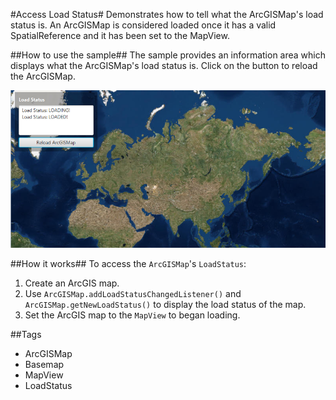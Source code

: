 #Access Load Status#
Demonstrates how to tell what the ArcGISMap's load status is. An ArcGISMap is considered loaded once it has a valid SpatialReference and it has been set to the MapView.

##How to use the sample##
The sample provides an information area which displays what the ArcGISMap's load status is. Click on the button to reload the ArcGISMap.

![](AccessLoadStatus.png)

##How it works##
To access the `ArcGISMap`'s `LoadStatus`:

1. Create an ArcGIS map.
2. Use `ArcGISMap.addLoadStatusChangedListener()` and `ArcGISMap.getNewLoadStatus()` to display the load status of the map.
3. Set the ArcGIS map to the `MapView` to began loading.

##Tags
- ArcGISMap 
- Basemap
- MapView
- LoadStatus
